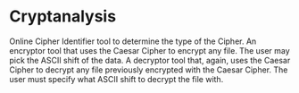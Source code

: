 
# Cryptanalysis

Online Cipher Identifier tool to determine the type of the Cipher. An encryptor tool that uses the Caesar Cipher to encrypt any file. The user may pick the ASCII shift of the data. A decryptor tool that, again, uses the Caesar Cipher to decrypt any file previously encrypted with the Caesar Cipher. The user must specify what ASCII shift to decrypt the file with.
